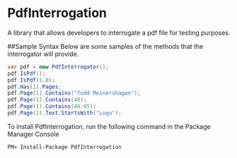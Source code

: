 PdfInterrogation
================

A library that allows developers to interrogate a pdf file for testing purposes.

##Sample Syntax
Below are some samples of the methods that the interrogator will provide.

```C#
var pdf = new PdfInterrogator();
pdf.IsPdf();
pdf.IsPdf(1.0);
pdf.Has(1).Pages;
pdf.Page(1).Contains("Todd Meinershagen");
pdf.Page(1).Contains(48);
pdf.Page(1).Contains(48.05);
pdf.Page(1).Text.StartsWith("Logo");
```

To install PdfInterrogation, run the following command in the Package Manager Console

```
PM> Install-Package PdfInterrogation
```

